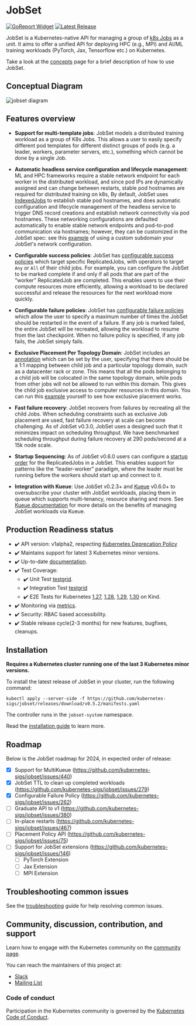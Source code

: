 # JobSet

[![GoReport Widget]][GoReport Status]
[![Latest Release](https://img.shields.io/github/v/release/kubernetes-sigs/jobset?include_prereleases)](https://github.com/kubernetes-sigs/jobset/releases/latest)

[GoReport Widget]: https://goreportcard.com/badge/github.com/kubernetes-sigs/jobset
[GoReport Status]: https://goreportcard.com/report/github.com/kubernetes-sigs/jobset

JobSet is a Kubernetes-native API for managing a group of [k8s Jobs](https://kubernetes.io/docs/concepts/workloads/controllers/job/) as a unit. It aims to offer a unified API for deploying HPC (e.g., MPI) and AI/ML training workloads (PyTorch, Jax, Tensorflow etc.) on Kubernetes.

Take a look at the [concepts](https://jobset.sigs.k8s.io/docs/concepts/) page for a brief description of how to use JobSet.

## Conceptual Diagram
<img src="site/static/images/jobset_diagram.png" alt="jobset diagram">

## Features overview

- **Support for multi-template jobs**: JobSet models a distributed training workload as a group of K8s Jobs. This allows a user to easily specify different pod templates for different distinct groups of pods (e.g. a leader, workers, parameter servers, etc.), something which cannot be done by a single Job.

- **Automatic headless service configuration and lifecycle management**: ML and HPC frameworks require a stable network endpoint for each worker in the distributed workload, and since pod IPs are dynamically assigned and can change between restarts, stable pod hostnames are required for distributed training on k8s, By default, JobSet uses [IndexedJobs](https://kubernetes.io/blog/2021/04/19/introducing-indexed-jobs/) to establish stable pod hostnames, and does automatic configuration and lifecycle management of the headless service to trigger DNS record creations and establish network connectivity via pod hostnames. These networking configurations are defaulted automatically to enable stable network endpoints and pod-to-pod communication via hostnames; however, they can be customized in the JobSet spec: see this [example](examples/simple/jobset-with-network.yaml) of using a custom subdomain your JobSet's network configuration.

- **Configurable success policies**: JobSet has [configurable success policies](https://github.com/kubernetes-sigs/jobset/blob/v0.6.0/examples/simple/success-policy.yaml) which target specific ReplicatedJobs, with operators to target `Any` or `All` of their child jobs. For example, you can configure the JobSet to be marked complete if and only if all pods that are part of the “worker” ReplicatedJob are completed. This enables users to use their compute resources more efficiently, allowing a workload to be declared successful and release the resources for the next workload more quickly.

- **Configurable failure policies**: JobSet has [configurable failure policies](https://github.com/kubernetes-sigs/jobset/blob/v0.6.0/examples/simple/max-restarts.yaml) which allow the user to specify a maximum number of times the JobSet should be restarted in the event of a failure. If any job is marked failed, the entire JobSet will be recreated, allowing the workload to resume from the last checkpoint. When no failure policy is specified, if any job fails, the JobSet simply fails.

- **Exclusive Placement Per Topology Domain**: JobSet includes an [annotation](https://github.com/kubernetes-sigs/jobset/blob/1ae6c0c039c21d29083de38ae70d13c2c8ec613f/examples/simple/exclusive-placement.yaml#L6) which can be set by the user, specifying that there should be a 1:1 mapping between child job and a particular topology domain, such as a datacenter rack or zone. This means that all the pods belonging to a child job will be colocated in the same topology domain, while pods from other jobs will not be allowed to run within this domain. This gives the child job exclusive access to computer resources in this domain. You can run this [example](https://github.com/kubernetes-sigs/jobset/blob/v0.6.0/examples/simple/exclusive-placement.yaml) yourself to see how exclusive placement works.

- **Fast failure recovery**: JobSet recovers from failures by recreating all the child Jobs. When scheduling constraints such as exclusive Job placement are used, fast failure recovery at scale can become challenging. As of JobSet v0.3.0, JobSet uses a designed such that it minimizes impact on scheduling throughput. We have benchmarked scheduling throughput during failure recovery at 290 pods/second at a 15k node scale.

- **Startup Sequencing**: As of JobSet v0.6.0 users can configure a [startup order](https://github.com/kubernetes-sigs/jobset/blob/v0.6.0/examples/startup-policy/startup-driver-ready.yaml) for the ReplicatedJobs in a JobSet. This enables support for patterns like the “leader-worker” paradigm, where the leader must be running before the workers should start up and connect to it.

- **Integration with Kueue**: Use JobSet v0.2.3+ and [Kueue](https://kueue.sigs.k8s.io/) v0.6.0+ to oversubscribe your cluster with JobSet workloads, placing them in queue which supports multi-tenancy, resource sharing and more. See [Kueue documentation](https://kueue.sigs.k8s.io/) for more details on the benefits of managing JobSet workloads via Kueue.

## Production Readiness status

- ✔️ API version: v1alpha2, respecting [Kubernetes Deprecation Policy](https://kubernetes.io/docs/reference/using-api/deprecation-policy/)
- ✔️ Maintains support for latest 3 Kubernetes minor versions.
- ✔️ Up-to-date [documentation](https://jobset.sigs.k8s.io/docs).
- ✔️ Test Coverage:
  - ✔️ Unit Test [testgrid](https://testgrid.k8s.io/sig-apps#pull-jobset-test-unit-main).
  - ✔️ Integration Test [testgrid](https://testgrid.k8s.io/sig-apps#pull-jobset-test-integration-main)
  - ✔️ E2E Tests for Kubernetes
    [1.27](https://testgrid.k8s.io/sig-apps#pull-jobset-test-e2e-main-1-27),
    [1.28](https://testgrid.k8s.io/sig-apps#pull-jobset-test-e2e-main-1-28),
    [1.29](https://testgrid.k8s.io/sig-apps#pull-jobset-test-e2e-main-1-29),
    [1.30](https://testgrid.k8s.io/sig-apps#pull-jobset-test-e2e-main-1-30)
    on Kind.
- ✔️ Monitoring via [metrics](https://jobset.sigs.k8s.io/docs/reference/metrics).
- ✔️ Security: RBAC based accessibility.
- ✔️ Stable release cycle(2-3 months) for new features, bugfixes, cleanups.

## Installation

**Requires a Kubernetes cluster running one of the last 3 Kubernetes minor versions.**

To install the latest release of JobSet in your cluster, run the following command:

```shell
kubectl apply --server-side -f https://github.com/kubernetes-sigs/jobset/releases/download/v0.5.2/manifests.yaml
```

The controller runs in the `jobset-system` namespace.

Read the [installation guide](https://jobset.sigs.k8s.io/docs/installation/) to learn more.

## Roadmap

Below is the JobSet roadmap for 2024, in expected order of release:

- [X] Support for MultiKueue (https://github.com/kubernetes-sigs/jobset/issues/440)
- [X] JobSet TTL to clean up completed workloads (https://github.com/kubernetes-sigs/jobset/issues/279)
- [X] Configurable Failure Policy (https://github.com/kubernetes-sigs/jobset/issues/262)
- [ ] Graduate API to v1 (https://github.com/kubernetes-sigs/jobset/issues/380)
- [ ] In-place restarts (https://github.com/kubernetes-sigs/jobset/issues/467)
- [ ] Placement Policy API (https://github.com/kubernetes-sigs/jobset/issues/75)
- [ ] Support for JobSet extensions (https://github.com/kubernetes-sigs/jobset/issues/146)
  - [ ] PyTorch Extension
  - [ ] Jax Extension
  - [ ] MPI Extension

## Troubleshooting common issues

See the [troubleshooting](https://jobset.sigs.k8s.io/docs/troubleshooting/) guide for help resolving common issues.


## Community, discussion, contribution, and support

Learn how to engage with the Kubernetes community on the [community page](http://kubernetes.io/community/).

You can reach the maintainers of this project at:

- [Slack](https://kubernetes.slack.com/messages/wg-batch)
- [Mailing List](https://groups.google.com/a/kubernetes.io/g/wg-batch)

### Code of conduct

Participation in the Kubernetes community is governed by the [Kubernetes Code of Conduct](code-of-conduct.md).
